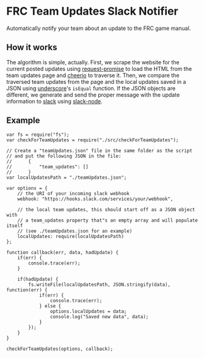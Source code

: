 # FRC Team Updates Slack Notifier
Automatically notify your team about an update to the FRC game manual.

## How it works
The algorithm is simple, actually. First, we scrape the website for the current posted updates using [request-promise](https://www.npmjs.com/package/request-promise)
to load the HTML from the team updates page and [cheerio](https://www.npmjs.com/package/cheerio) to traverse it. Then, we compare the traversed team updates from the page
and the local updates saved in a JSON using [underscore](https://www.npmjs.com/package/underscore)'s `isEqual` function. If the JSON objects are different, we generate and 
send the proper message with the update information to [slack](https://www.slack.com/) using  [slack-node](https://www.npmjs.com/package/slack-node).

## Example
```
var fs = require("fs");
var checkForTeamUpdates = require("./src/checkForTeamUpdates");

// Create a "teamUpdates.json" file in the same folder as the script
// and put the following JSON in the file:
//      {
//          "team_updates": []
//      }
var localUpdatesPath = "./teamUpdates.json";

var options = {
    // the URI of your incoming slack webhook
    webhook: "https://hooks.slack.com/services/your/webhook",

    // the local team updates, this should start off as a JSON object with 
    // a team_updates property that"s an empty array and will populate itself
    // (see ./teamUpdates.json for an example)
    localUpdates: require(localUpdatesPath)
};

function callback(err, data, hadUpdate) {
    if(err) {
        console.trace(err);
    }

    if(hadUpdate) {
        fs.writeFile(localUpdatesPath, JSON.stringify(data), function(err) {
            if(err) {
                console.trace(err);
            } else {
                options.localUpdates = data;
                console.log("Saved new data", data);
            }
        });
    }
}

checkForTeamUpdates(options, callback);
```
